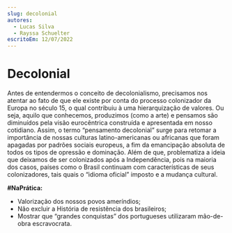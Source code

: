 ```yaml
---
slug: decolonial
autores:
  - Lucas Silva
  - Rayssa Schuelter
escritoEm: 12/07/2022
---
```


# Decolonial

Antes de entendermos o conceito de decolonialismo, precisamos nos atentar ao fato de que ele existe por conta do processo colonizador da Europa no século 15, o qual contribuiu à uma hierarquização de valores. Ou seja, aquilo que conhecemos, produzimos (como a arte) e pensamos são diminuídos pela visão eurocêntrica construída e apresentada em nosso cotidiano. Assim, o termo “pensamento decolonial” surge para retomar a importância de nossas culturas latino-americanas ou africanas que foram apagadas por padrões sociais europeus, a fim da emancipação absoluta de todos os tipos de opressão e dominação. Além de que, problematiza a ideia que deixamos de ser colonizados após a Independência, pois na maioria dos casos, países como o Brasil continuam com características de seus colonizadores, tais quais o “idioma oficial” imposto e a mudança cultural.

**#NaPrática:**

- Valorização dos nossos povos ameríndios;
- Não excluir a História de resistência dos brasileiros;
- Mostrar que “grandes conquistas” dos portugueses utilizaram mão-de-obra escravocrata.
